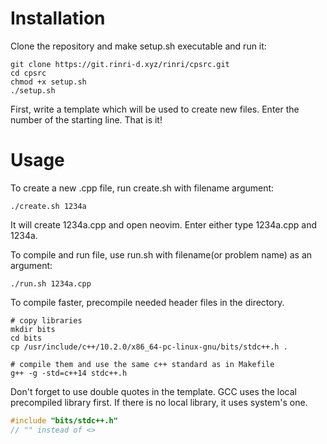 # Installation

Clone the repository and make setup.sh executable and run it:

```shell
git clone https://git.rinri-d.xyz/rinri/cpsrc.git
cd cpsrc
chmod +x setup.sh
./setup.sh
```

First, write a template which will be used to create new files. Enter the number of the starting line. That is it!

# Usage

To create a new .cpp file, run create.sh with filename argument:

```shell
./create.sh 1234a
```

It will create 1234a.cpp and open neovim. Enter either type 1234a.cpp and 1234a.

To compile and run file, use run.sh with filename(or problem name) as an argument:

```shell
./run.sh 1234a.cpp
```

To compile faster, precompile needed header files in the directory.

```shell
# copy libraries
mkdir bits
cd bits
cp /usr/include/c++/10.2.0/x86_64-pc-linux-gnu/bits/stdc++.h .

# compile them and use the same c++ standard as in Makefile
g++ -g -std=c++14 stdc++.h
```

Don't forget to use double quotes in the template. GCC uses the local precompiled library first. If there is no local library, it uses system's one. 

```c++
#include "bits/stdc++.h"
// "" instead of <>
```
